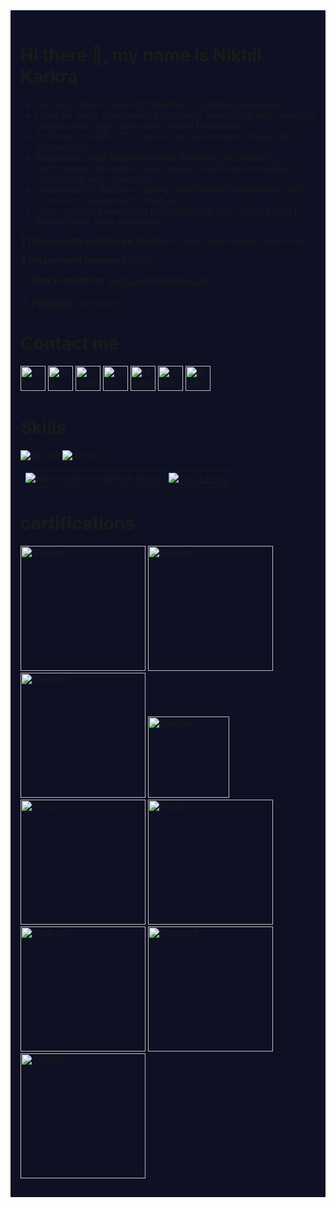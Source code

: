 

<div style="background:#0e1123; padding:1rem;">

# Hi there 👋, my name is Nikhil Karkra



* I am a Full Stack Javascript/Salesforce Lightning Developer
* I have  5+ years of experience designing, developing, and managing complex web applications and internal frameworks. 
* Proficient in HTML, CSS, JavaScript; plus modern libraries and frameworks.
* Passionate about Responsive web designing, Accessibility, Performance optimization and possess a working knowledge of Progressive web application.
* Experienced in decision-making areas beyond programming such as product development, hiring, etc.
* I learn and build everything that excites me from cooking food to building large scale application



🔭 **I’m currently working on**  Salesforce, react and node microservices

🌱 **I’m currently learning** Python 

📫 **How to reach me**: karkra.nikhil@gmail.com 

😄 **Pronouns:** he/him/his 

# Contact me
[<img src='https://img.icons8.com/color/2x/github--v1.png' alt='github' height='40'>](https://github.com/https://github.com/karkranikhil) [<img src='https://cdn.jsdelivr.net/npm/simple-icons@3.0.1/icons/dev-dot-to.svg' alt='dev' height='40'>](https://dev.to/https://dev.to/karkranikhil) [<img src='https://img.icons8.com/color/2x/linkedin.png' alt='linkedin' height='40'>](https://www.linkedin.com/in/https://www.linkedin.com/in/nikhilkarkra/) [<img src='https://img.icons8.com/color/2x/twitter.png' alt='twitter' height='40'>](https://twitter.com/https://twitter.com/karkra_nikhil)  [<img src='https://img.icons8.com/color/2x/facebook-new.png' alt='facebook' height='40'>](https://www.facebook.com/salesforcetroop)  [<img src='https://img.icons8.com/color/2x/youtube-play.png' alt='youtube' height='40'>](https://www.youtube.com/channel/UCAYCXLokF9UNrGmblxKPRXA) [<img src='https://img.icons8.com/color/2x/medium-logo.png' alt='Medium' height='40'>](https://medium.com/@karkranikhil) 

# Skills

![Alt text](https://raw.githubusercontent.com/karkranikhil/karkranikhil/master/images/skills/SKILL1.JPG "Skills list")
![Alt text](https://raw.githubusercontent.com/karkranikhil/karkranikhil/master/images/skills/SKILL2.jpg "skills list")

|       |  |
| :----: |    :----:   |
| ![nikhil karkra's github stats](https://github-readme-stats.vercel.app/api?username=karkranikhil&show_icons=true&theme=radical)| [![Top Langs](https://github-readme-stats.vercel.app/api/top-langs/?username=karkranikhil)](https://github.com/anuraghazra/github-readme-stats)|

# certifications
[<img src='https://drm--c.na114.content.force.com/servlet/servlet.ImageServer?id=0153k00000AH6hb&oid=00DF0000000gZsu&lastMod=1571903578000' alt='Medium'  width="200">](https://trailblazer.me/id/nkarkra) [<img src='https://drm--c.na114.content.force.com/servlet/servlet.ImageServer?id=0153k00000AH6ie&oid=00DF0000000gZsu&lastMod=1571904535000' alt='Medium' width="200">](https://trailblazer.me/id/nkarkra) [<img src='https://p.kindpng.com/picc/s/234-2347747_google-analytics-logo-google-analytics-logo-svg-hd.png' alt='Medium'  width="200" >](https://skillshop.exceedlms.com/student/award/51783690) 
[<img src='https://drm--c.na114.content.force.com/servlet/servlet.ImageServer?id=0153k00000AuWix&oid=00DF0000000gZsu&lastMod=1591602699000' alt='Medium' height="130">](https://trailblazer.me/id/nkarkra)
[<img src='https://static.scrum.org/web/badges/badge-psmi.svg' alt='Medium' height="200" width="200">](https://www.scrum.org/user/495421)
[<img src='https://miro.medium.com/max/720/1*Job6fe3iwZLNeUN0wUjA_w.jpeg' alt='Medium'  width="200" height="200">](https://www.linkedin.com/in/https://www.linkedin.com/in/nikhilkarkra/)[<img src='https://static.scrum.org/web/badges/badge-psmi.svg' alt='Medium' height="200" width="200">](https://www.scrum.org/user/495421)
[<img src='https://i0.wp.com/blogs.perficient.com/files/2015/04/Special_ProgHTML5_Blk_250x186.png?ssl=1' alt='Microsoft'  width="200" height="200">](https://www.linkedin.com/in/https://www.linkedin.com/in/nikhilkarkra/)[<img src='https://salesforcenext.com/wp-content/uploads/2020/04/copado.png' alt='Copado'  width="200" height="200">](https://www.linkedin.com/in/https://www.linkedin.com/in/nikhilkarkra/)




</div>      